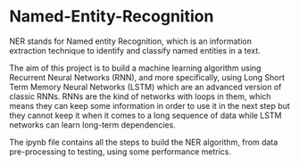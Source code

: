 # Named-Entity-Recognition
NER stands for Named entity Recognition, which is an information extraction technique to identify and classify named entities in a text.

The aim of this project is to build a machine learning algorithm using Recurrent Neural Networks (RNN), and more specifically, using Long Short Term Memory Neural Networks (LSTM) which are an advanced version of classic RNNs. RNNs are the kind of networks with loops in them, which means they can keep some information in order to use it in the next step but they cannot keep it when it comes to a long sequence of data while LSTM networks can learn long-term dependencies.

The ipynb file contains all the steps to build the NER algorithm, from data pre-processing to testing, using some performance metrics.
